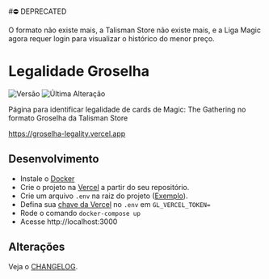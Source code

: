 #⛔️ DEPRECATED

O formato não existe mais, a Talisman Store não existe mais, e a Liga Magic agora requer login para visualizar o histórico do menor preço.

# Legalidade Groselha

![Versão](https://img.shields.io/github/package-json/v/forsureitsme/groselha-legality?color=%23FEA0ED&label=Vers%C3%A3o&style=for-the-badge)
![Última Alteração](https://img.shields.io/github/last-commit/forsureitsme/groselha-legality/main?color=FEA0ED&label=%C3%9Altima%20Altera%C3%A7%C3%A3o&style=for-the-badge)

Página para identificar legalidade de cards de Magic: The Gathering no formato Groselha da Talisman Store

https://groselha-legality.vercel.app

## Desenvolvimento

- Instale o [Docker](https://docs.docker.com/get-docker/)
- Crie o projeto na [Vercel](https://vercel.com/) a partir do seu repositório.
- Crie um arquivo `.env` na raiz do projeto ([Exemplo](./.env.example)).
- Defina sua [chave da Vercel](https://vercel.com/account/tokens) no `.env` em `GL_VERCEL_TOKEN=`
- Rode o comando `docker-compose up`
- Acesse http://localhost:3000

## Alterações

Veja o [CHANGELOG](https://github.com/forsureitsme/groselha-legality/blob/main/CHANGELOG.md).
